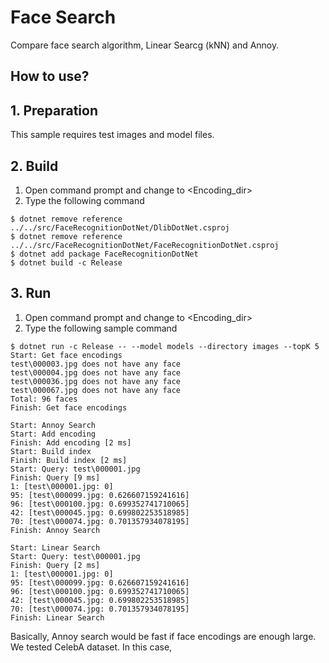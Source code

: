 ﻿# Face Search

Compare face search algorithm, Linear Searcg (kNN) and Annoy.

## How to use?

## 1. Preparation

This sample requires test images and model files.

## 2. Build

1. Open command prompt and change to &lt;Encoding_dir&gt;
1. Type the following command
````
$ dotnet remove reference ../../src/FaceRecognitionDotNet/DlibDotNet.csproj
$ dotnet remove reference ../../src/FaceRecognitionDotNet/FaceRecognitionDotNet.csproj
$ dotnet add package FaceRecognitionDotNet
$ dotnet build -c Release
````

## 3. Run

1. Open command prompt and change to &lt;Encoding_dir&gt;
1. Type the following sample command

````
$ dotnet run -c Release -- --model models --directory images --topK 5
Start: Get face encodings
test\000003.jpg does not have any face
test\000004.jpg does not have any face
test\000036.jpg does not have any face
test\000067.jpg does not have any face
Total: 96 faces
Finish: Get face encodings

Start: Annoy Search
Start: Add encoding
Finish: Add encoding [2 ms]
Start: Build index
Finish: Build index [2 ms]
Start: Query: test\000001.jpg
Finish: Query [9 ms]
1: [test\000001.jpg: 0]
95: [test\000099.jpg: 0.626607159241616]
96: [test\000100.jpg: 0.699352741710065]
42: [test\000045.jpg: 0.699802253518985]
70: [test\000074.jpg: 0.701357934078195]
Finish: Annoy Search

Start: Linear Search
Start: Query: test\000001.jpg
Finish: Query [2 ms]
1: [test\000001.jpg: 0]
95: [test\000099.jpg: 0.626607159241616]
96: [test\000100.jpg: 0.699352741710065]
42: [test\000045.jpg: 0.699802253518985]
70: [test\000074.jpg: 0.701357934078195]
Finish: Linear Search
````

Basically, Annoy search would be fast if face encodings are enough large.
We tested CelebA dataset.
In this case, 